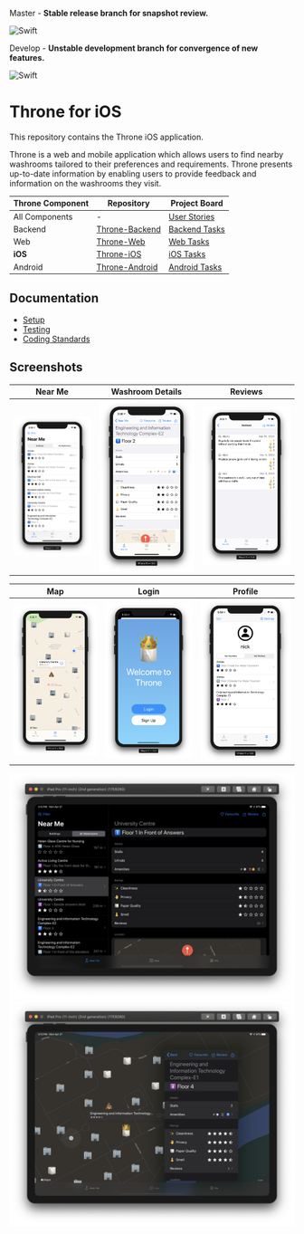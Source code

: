 Master - **Stable release branch for snapshot review.**

![Swift](https://github.com/NickJosephson/Throne-iOS/workflows/Swift/badge.svg?branch=master)

Develop - **Unstable development branch for convergence of new features.**

![Swift](https://github.com/NickJosephson/Throne-iOS/workflows/Swift/badge.svg?branch=develop)

# Throne for iOS

This repository contains the Throne iOS application.

Throne is a web and mobile application which allows users to find nearby washrooms tailored to their preferences and requirements. Throne presents up-to-date information by enabling users to provide feedback and information on the washrooms they visit.

Throne Component | Repository | Project Board
------------ | ------------- | ------------
All Components | - | [User Stories](https://github.com/DiljotSG/Throne-Backend/projects/1)
Backend | [Throne-Backend](https://github.com/DiljotSG/Throne-Backend) | [Backend Tasks](https://github.com/DiljotSG/Throne-Backend/projects/2)
Web | [Throne-Web](https://github.com/DiljotSG/Throne-Web) | [Web Tasks](https://github.com/DiljotSG/Throne-Web/projects/1)
**iOS** | [Throne-iOS](https://github.com/NickJosephson/Throne-iOS) | [iOS Tasks](https://github.com/NickJosephson/Throne-iOS/projects/1)
Android | [Throne-Android](https://github.com/NickJosephson/Throne-Android) | [Android Tasks](https://github.com/NickJosephson/Throne-Android/projects/1)

## Documentation

* [Setup](docs/SETUP.md)
* [Testing](docs/TESTING.md)
* [Coding Standards](docs/CODING_STANDARDS.md)

## Screenshots

Near Me | Washroom Details | Reviews
------------ | ------------- | ------------
![Screenshot](docs/screenshots/screenshot1.png) | ![Screenshot](docs/screenshots/screenshot2.png) | ![Screenshot](docs/screenshots/screenshot3.png)

Map | Login | Profile
------------ | ------------- | ------------
![Screenshot](docs/screenshots/screenshot4.png) | ![Screenshot](docs/screenshots/screenshot5.png) | ![Screenshot](docs/screenshots/screenshot6.png)

![Screenshot](docs/screenshots/screenshot7.png)
![Screenshot](docs/screenshots/screenshot8.png)
